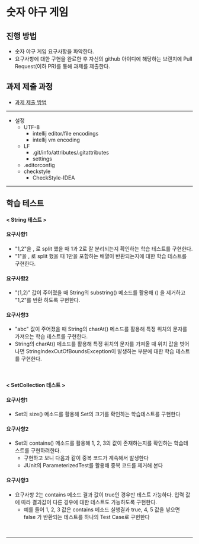 # 숫자 야구 게임

## 진행 방법

* 숫자 야구 게임 요구사항을 파악한다.
* 요구사항에 대한 구현을 완료한 후 자신의 github 아이디에 해당하는 브랜치에 Pull Request(이하 PR)를 통해 과제를 제출한다.

## 과제 제출 과정

* [과제 제출 방법](https://github.com/next-step/nextstep-docs/tree/master/precourse)

---

* 설정
    * UTF-8
        * intellij editor/file encodings
        * intellij vm encoding
    * LF
        * .git/info/attributes/.gitattributes
        * settings
    * .editorconfig
    * checkstyle
        * CheckStyle-IDEA

---

## 학습 테스트

#### < String 테스트 >

#### 요구사항1

* "1,2"을 , 로 split 했을 때 1과 2로 잘 분리되는지 확인하는 학습 테스트를 구현한다.
* "1"을 , 로 split 했을 때 1만을 포함하는 배열이 반환되는지에 대한 학습 테스트를 구현한다.

#### 요구사항2

* "(1,2)" 값이 주어졌을 때 String의 substring() 메소드를 활용해 () 을 제거하고 "1,2"를 반환 하도록 구현한다.

#### 요구사항3

* "abc" 값이 주어졌을 때 String의 charAt() 메소드를 활용해 특정 위치의 문자를 가져오는 학습 테스트를 구현한다.
* String의 charAt() 메소드를 활용해 특정 위치의 문자를 가져올 때 위치 값을 벗어나면 StringIndexOutOfBoundsException이 발생하는 부분에 대한 학습 테스트를 구현한다.

<br>

#### < SetCollection 테스트 >

#### 요구사항1

* Set의 size() 메소드를 활용해 Set의 크기를 확인하는 학습테스트를 구현한다

#### 요구사항2

* Set의 contains() 메소드를 활용해 1, 2, 3의 값이 존재하는지를 확인하는 학습테스트를 구현하려한다.
    * 구현하고 보니 다음과 같이 중복 코드가 계속해서 발생한다
    * JUnit의 ParameterizedTest를 활용해 중복 코드를 제거해 본다

#### 요구사항3

* 요구사항 2는 contains 메소드 결과 값이 true인 경우만 테스트 가능하다. 입력 값에 따라 결과값이 다른 경우에 대한 테스트도 가능하도록 구현한다.
    * 예를 들어 1, 2, 3 값은 contains 메소드 실행결과 true, 4, 5 값을 넣으면 false 가 반환되는 테스트를 하나의 Test Case로 구현한다

<br>

---



